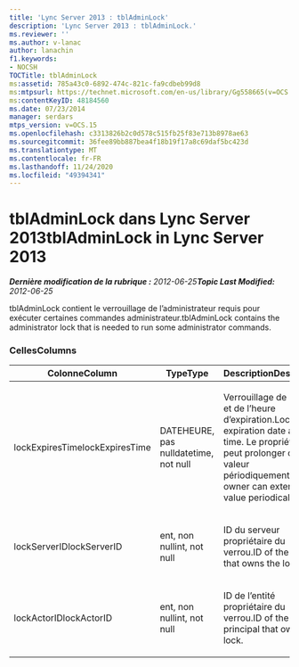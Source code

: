 ```yaml
---
title: 'Lync Server 2013 : tblAdminLock'
description: 'Lync Server 2013 : tblAdminLock.'
ms.reviewer: ''
ms.author: v-lanac
author: lanachin
f1.keywords:
- NOCSH
TOCTitle: tblAdminLock
ms:assetid: 785a43c0-6892-474c-821c-fa9cdbeb99d8
ms:mtpsurl: https://technet.microsoft.com/en-us/library/Gg558665(v=OCS.15)
ms:contentKeyID: 48184560
ms.date: 07/23/2014
manager: serdars
mtps_version: v=OCS.15
ms.openlocfilehash: c3313826b2c0d578c515fb25f83e713b8978ae63
ms.sourcegitcommit: 36fee89bb887bea4f18b19f17a8c69daf5bc423d
ms.translationtype: MT
ms.contentlocale: fr-FR
ms.lasthandoff: 11/24/2020
ms.locfileid: "49394341"
---
```

# <a name="tbladminlock-in-lync-server-2013"></a><span data-ttu-id="a3394-103">tblAdminLock dans Lync Server 2013</span><span class="sxs-lookup"><span data-stu-id="a3394-103">tblAdminLock in Lync Server 2013</span></span>

<div data-xmlns="http://www.w3.org/1999/xhtml">

<div class="topic" data-xmlns="http://www.w3.org/1999/xhtml" data-msxsl="urn:schemas-microsoft-com:xslt" data-cs="https://msdn.microsoft.com/">

<div data-asp="https://msdn2.microsoft.com/asp">



</div>

<div id="mainSection">

<div id="mainBody"><span data-ttu-id="a3394-104">

<span> </span></span><span class="sxs-lookup"><span data-stu-id="a3394-104">

<span> </span></span></span>

<span data-ttu-id="a3394-105">_**Dernière modification de la rubrique :** 2012-06-25_</span><span class="sxs-lookup"><span data-stu-id="a3394-105">_**Topic Last Modified:** 2012-06-25_</span></span>

<span data-ttu-id="a3394-106">tblAdminLock contient le verrouillage de l’administrateur requis pour exécuter certaines commandes administrateur.</span><span class="sxs-lookup"><span data-stu-id="a3394-106">tblAdminLock contains the administrator lock that is needed to run some administrator commands.</span></span>

### <a name="columns"></a><span data-ttu-id="a3394-107">Celles</span><span class="sxs-lookup"><span data-stu-id="a3394-107">Columns</span></span>

<table>
<colgroup>
<col style="width: 33%" />
<col style="width: 33%" />
<col style="width: 33%" />
</colgroup>
<thead>
<tr class="header">
<th><span data-ttu-id="a3394-108">Colonne</span><span class="sxs-lookup"><span data-stu-id="a3394-108">Column</span></span></th>
<th><span data-ttu-id="a3394-109">Type</span><span class="sxs-lookup"><span data-stu-id="a3394-109">Type</span></span></th>
<th><span data-ttu-id="a3394-110">Description</span><span class="sxs-lookup"><span data-stu-id="a3394-110">Description</span></span></th>
</tr>
</thead>
<tbody>
<tr class="odd">
<td><p><span data-ttu-id="a3394-111">lockExpiresTime</span><span class="sxs-lookup"><span data-stu-id="a3394-111">lockExpiresTime</span></span></p></td>
<td><p><span data-ttu-id="a3394-112">DATEHEURE, pas null</span><span class="sxs-lookup"><span data-stu-id="a3394-112">datetime, not null</span></span></p></td>
<td><p><span data-ttu-id="a3394-113">Verrouillage de la date et de l’heure d’expiration.</span><span class="sxs-lookup"><span data-stu-id="a3394-113">Lock expiration date and time.</span></span> <span data-ttu-id="a3394-114">Le propriétaire peut prolonger cette valeur périodiquement.</span><span class="sxs-lookup"><span data-stu-id="a3394-114">The owner can extend this value periodically.</span></span></p></td>
</tr>
<tr class="even">
<td><p><span data-ttu-id="a3394-115">lockServerID</span><span class="sxs-lookup"><span data-stu-id="a3394-115">lockServerID</span></span></p></td>
<td><p><span data-ttu-id="a3394-116">ent, non null</span><span class="sxs-lookup"><span data-stu-id="a3394-116">int, not null</span></span></p></td>
<td><p><span data-ttu-id="a3394-117">ID du serveur propriétaire du verrou.</span><span class="sxs-lookup"><span data-stu-id="a3394-117">ID of the server that owns the lock.</span></span></p></td>
</tr>
<tr class="odd">
<td><p><span data-ttu-id="a3394-118">lockActorID</span><span class="sxs-lookup"><span data-stu-id="a3394-118">lockActorID</span></span></p></td>
<td><p><span data-ttu-id="a3394-119">ent, non null</span><span class="sxs-lookup"><span data-stu-id="a3394-119">int, not null</span></span></p></td>
<td><p><span data-ttu-id="a3394-120">ID de l’entité propriétaire du verrou.</span><span class="sxs-lookup"><span data-stu-id="a3394-120">ID of the principal that owns the lock.</span></span></p></td>
</tr>
</tbody>
</table><span data-ttu-id="a3394-121">


</div>

<span> </span>

</div>

</div>

</span><span class="sxs-lookup"><span data-stu-id="a3394-121">


</div>

<span> </span>

</div>

</div>

</span></span></div>

